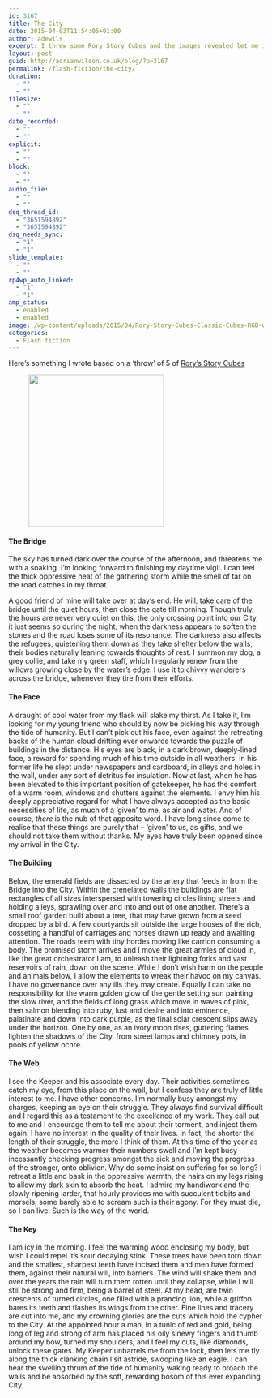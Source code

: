 ```yaml
---
id: 3167
title: The City
date: 2015-04-03T11:54:05+01:00
author: adewils
excerpt: I threw some Rory Story Cubes and the images revealed let me imagine a City ...
layout: post
guid: http://adrianwilson.co.uk/blog/?p=3167
permalink: /flash-fiction/the-city/
duration:
  - ""
  - ""
filesize:
  - ""
  - ""
date_recorded:
  - ""
  - ""
explicit:
  - ""
  - ""
block:
  - ""
  - ""
audio_file:
  - ""
  - ""
dsq_thread_id:
  - "3651594892"
  - "3651594892"
dsq_needs_sync:
  - "1"
  - "1"
slide_template:
  - ""
  - ""
rp4wp_auto_linked:
  - "1"
  - "1"
amp_status:
  - enabled
  - enabled
image: /wp-content/uploads/2015/04/Rory-Story-Cubes-Classic-Cubes-RGB-white-e1379895933650.jpg
categories:
  - Flash fiction
---
```

Here&#8217;s something I wrote based on a &#8216;throw&#8217; of 5 of [Rory&#8217;s Story Cubes](https://www.storycubes.com/)

<div class="wp-block-image">
  <figure class="alignleft size-medium is-resized"><img loading="lazy" src="https://www.adewils.com/wp-content/uploads/2019/08/image-e1565861545296-267x300.jpg" alt="" class="wp-image-79723" width="267" height="300" /></figure>
</div>

#### The Bridge

The sky has turned dark over the course of the afternoon, and threatens me with a soaking. I&#8217;m looking forward to finishing my daytime vigil. I can feel the thick oppressive heat of the gathering storm while the smell of tar on the road catches in my throat.&nbsp;

A good friend of mine will take over at day&#8217;s end. He will, take care of the bridge until the quiet hours, then close the gate till morning. Though truly, the hours are never very quiet on this, the only crossing point into our City, it just seems so during the night, when the darkness appears to soften the stones and the road loses some of its resonance. The darkness also affects the refugees, quietening them down as they take shelter below the walls, their bodies naturally leaning towards thoughts of rest. I summon my dog, a grey collie, and take my green staff, which I regularly renew from the willows growing close by the water’s edge. I use it to chivvy wanderers across the bridge, whenever they tire from their efforts.



#### The Face

A draught of cool water from my flask will slake my thirst. As I take it, I&#8217;m looking for my young friend who should by now be picking his way through the tide of humanity. But I can&#8217;t pick out his face, even against the retreating backs of the human cloud drifting ever onwards towards the puzzle of buildings in the distance. His eyes are black, in a dark brown, deeply-lined face, a reward for spending much of his time outside in all weathers. In his former life he slept under newspapers and cardboard, in alleys and holes in the wall, under any sort of detritus for insulation. Now at last, when he has been elevated to this important position of gatekeeper, he has the comfort of a warm room, windows and shutters against the elements. I envy him his deeply appreciative regard for what I have always accepted as the basic necessities of life, as much of a ‘given’ to me, as air and water. And of course, <em>there</em> is the nub of that apposite word. I have long since come to realise that these things are purely that &#8211; ‘given’ to us, as gifts, and we should not take them without thanks. My eyes have truly been opened since my arrival in the City.

#### The Building

Below, the emerald fields are dissected by the artery that feeds in from the Bridge into the City. Within the crenelated walls the buildings are flat rectangles of all sizes interspersed with towering circles lining streets and holding alleys, sprawling over and into and out of one another. There’s a small roof garden built about a tree, that may have grown from a seed dropped by a bird. A few courtyards sit outside the large houses of the rich, cosseting a handful of carriages and horses drawn up ready and awaiting attention. The roads teem with tiny hordes moving like carrion consuming a body. The promised storm arrives and I move the great armies of cloud in, like the great orchestrator I am, to unleash their lightning forks and vast reservoirs of rain, down on the scene. While I don’t wish harm on the people and animals below, I allow the elements to wreak their havoc on my canvas. I have no governance over any ills they may create. Equally I can take no responsibility for the warm golden glow of the gentle setting sun painting the slow river, and the fields of long grass which move in waves of pink, then salmon blending into ruby, lust and desire and into eminence, palatinate and down into dark purple, as the final solar crescent slips away under the horizon. One by one, as an ivory moon rises, guttering flames lighten the shadows of the City, from street lamps and chimney pots, in pools of yellow ochre.

#### The Web

I see the Keeper and his associate every day. Their activities sometimes catch my eye, from this place on the wall, but I confess they are truly of little interest to me. I have other concerns. I&#8217;m normally busy amongst my charges, keeping an eye on their struggle. They always find survival difficult and I regard this as a testament to the excellence of my work. They call out to me and I encourage them to tell me about their torment, and inject them again. I have no interest in the quality of their lives. In fact, the shorter the length of their struggle, the more I think of them. At this time of the year as the weather becomes warmer their numbers swell and I&#8217;m kept busy incessantly checking progress amongst the sick and moving the progress of the stronger, onto oblivion. Why do some insist on suffering for so long? I retreat a little and bask in the oppressive warmth, the hairs on my legs rising to allow my dark skin to absorb the heat. I admire my handiwork and the slowly ripening larder, that hourly provides me with succulent tidbits and morsels, some barely able to scream such is their agony. For they must die, so I can live. Such is the way of the world.

#### The Key

I am icy in the morning. I feel the warming wood enclosing my body, but wish I could repel it’s sour decaying stink. These trees have been torn down and the smallest, sharpest teeth have incised them and men have formed them, against their natural will, into barriers. The wind will shake them and over the years the rain will turn them rotten until they collapse, while I will still be strong and firm, being a barrel of steel. At my head, are twin crescents of turned circles, one filled with a prancing lion, while a griffon bares its teeth and flashes its wings from the other. Fine lines and tracery are cut into me, and my crowning glories are the cuts which hold the cypher to the City. At the appointed hour a man, in a tunic of red and gold, being long of leg and strong of arm has placed his oily sinewy fingers and thumb around my bow, turned my shoulders, and I feel my cuts, like diamonds, unlock these gates. My Keeper unbarrels me from the lock, then lets me fly along the thick clanking chain I sit astride, swooping like an eagle. I can hear the swelling thrum of the tide of humanity waking ready to broach the walls and be absorbed by the soft, rewarding bosom of this ever expanding City.&nbsp;